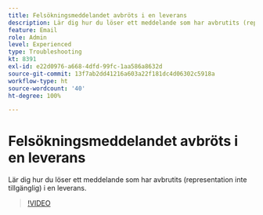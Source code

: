 ```yaml
---
title: Felsökningsmeddelandet avbröts i en leverans
description: Lär dig hur du löser ett meddelande som har avbrutits (representation inte tillgänglig) i en leverans.
feature: Email
role: Admin
level: Experienced
type: Troubleshooting
kt: 8391
exl-id: e22d0976-a668-4dfd-99fc-1aa586a8632d
source-git-commit: 13f7ab2dd41216a603a22f181dc4d06302c5918a
workflow-type: ht
source-wordcount: '40'
ht-degree: 100%

---
```


# Felsökningsmeddelandet avbröts i en leverans

Lär dig hur du löser ett meddelande som har avbrutits (representation inte tillgänglig) i en leverans.

>[!VIDEO](https://video.tv.adobe.com/v/335895?quality=12&learn=on)
